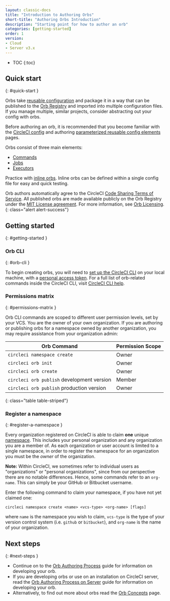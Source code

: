 ```yaml
---
layout: classic-docs
title: "Introduction to Authoring Orbs"
short-title: "Authoring Orbs Introduction"
description: "Starting point for how to author an orb"
categories: [getting-started]
order: 1
version:
- Cloud
- Server v3.x
---
```


* TOC
{:toc}

## Quick start
{: #quick-start }

Orbs take [reusable configuration]({{site.baseurl}}/2.0/orb-concepts/#orb-configuration-elements) and package it in a way that can be published to the [Orb Registry](https://circleci.com/developer/orbs) and imported into multiple configuration files. If you manage multiple, similar projects, consider abstracting out your config with orbs.

Before authoring an orb, it is recommended that you become familiar with the [CircleCI config]({{site.baseurl}}/2.0/config-intro/) and authoring [parameterized reusable config elements]({{site.baseurl}}/2.0/reusing-config/) pages.

Orbs consist of three main elements:

* [Commands]({{site.baseurl}}/2.0/orb-concepts/#commands)
* [Jobs]({{site.baseurl}}/2.0/orb-concepts/#executors)
* [Executors]({{site.baseurl}}/2.0/orb-concepts/#jobs)

Practice with [inline orbs]({{site.baseurl}}/2.0/reusing-config/#writing-inline-orbs). Inline orbs can be defined within a single config file for easy and quick testing.

Orb authors automatically agree to the CircleCI [Code Sharing Terms of Service](https://circleci.com/legal/code-sharing-terms/). All published orbs are made available publicly on the Orb Registry under the [MIT License agreement](https://opensource.org/licenses/MIT). For more information, see [Orb Licensing](https://circleci.com/developer/orbs/licensing).
{: class="alert alert-success"}

## Getting started
{: #getting-started }

### Orb CLI
{: #orb-cli }

To begin creating orbs, you will need to [set up the CircleCI CLI]({{site.baseurl}}/2.0/local-cli/#installation) on your local machine, with a [personal access token](https://app.circleci.com/settings/user/tokens). For a full list of orb-related commands inside the CircleCI CLI, visit [CircleCI CLI help](https://circleci-public.github.io/circleci-cli/circleci_orb.html).

### Permissions matrix
{: #permissions-matrix }

Orb CLI commands are scoped to different user permission levels, set by your VCS. You are the owner of your own organization. If you are authoring or publishing orbs for a namespace owned by another organization, you may require assistance from your organization admin:

| Orb Command                                | Permission Scope |
|--------------------------------------------|------------------|
| `circleci namespace create`                | Owner            |
| `circleci orb init`                        | Owner            |
| `circleci orb create`                      | Owner            |
| `circleci orb publish` development version | Member           |
| `circleci orb publish` production version  | Owner            |
{: class="table table-striped"}

### Register a namespace
{: #register-a-namespace }

Every organization registered on CircleCI is able to claim **one** unique [namespace]({{site.baseurl}}/2.0/orb-concepts/#namespaces). This includes your personal organization and any organization you are a member of. As each organization or user account is limited to a single namespace, in order to register the namespace for an organization you must be the _owner_ of the organization.

**Note:** Within CircleCI, we sometimes refer to individual users as "organizations" or "personal organizations", since from our perspective there are no notable differences. Hence, some commands refer to an `org-name`. This can simply be your GitHub or Bitbucket username.

Enter the following command to claim your namespace, if you have not yet claimed one:
```shell
circleci namespace create <name> <vcs-type> <org-name> [flags]
```

where `name` is the namespace you wish to claim, `vcs-type` is the type of your version control system (i.e. `github` or `bitbucket`), and `org-name` is the name of your organization.

## Next steps
{: #next-steps }

* Continue on to the  [Orb Authoring Process]({{site.baseurl}}/2.0/orb-author/) guide for information on developing your orb.
* If you are developing orbs or use on an installation on CircleCI server, read the [Orb Authoring Process on Server]({{site.baseurl}}/2.0/orb-author-server/) guide for information on developing your orb.
* Alternatively, to find out more about orbs read the [Orb Concepts]({{site.baseurl}}/2.0/orb-concepts/) page.

